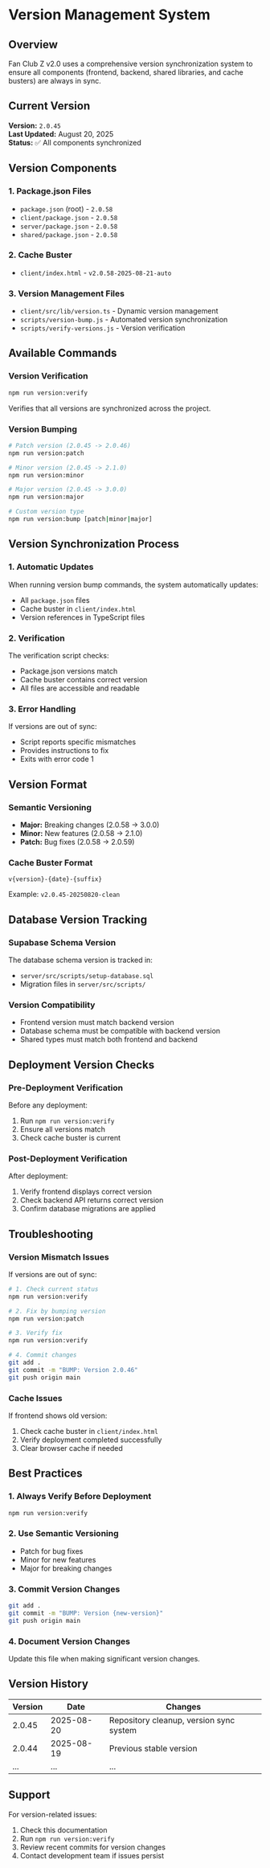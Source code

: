 # Version Management System

## Overview

Fan Club Z v2.0 uses a comprehensive version synchronization system to ensure all components (frontend, backend, shared libraries, and cache busters) are always in sync.

## Current Version

**Version:** `2.0.45`  
**Last Updated:** August 20, 2025  
**Status:** ✅ All components synchronized

## Version Components

### 1. Package.json Files
- `package.json` (root) - `2.0.58`
- `client/package.json` - `2.0.58`
- `server/package.json` - `2.0.58`
- `shared/package.json` - `2.0.58`

### 2. Cache Buster
- `client/index.html` - `v2.0.58-2025-08-21-auto`

### 3. Version Management Files
- `client/src/lib/version.ts` - Dynamic version management
- `scripts/version-bump.js` - Automated version synchronization
- `scripts/verify-versions.js` - Version verification

## Available Commands

### Version Verification
```bash
npm run version:verify
```
Verifies that all versions are synchronized across the project.

### Version Bumping
```bash
# Patch version (2.0.45 -> 2.0.46)
npm run version:patch

# Minor version (2.0.45 -> 2.1.0)
npm run version:minor

# Major version (2.0.45 -> 3.0.0)
npm run version:major

# Custom version type
npm run version:bump [patch|minor|major]
```

## Version Synchronization Process

### 1. Automatic Updates
When running version bump commands, the system automatically updates:
- All `package.json` files
- Cache buster in `client/index.html`
- Version references in TypeScript files

### 2. Verification
The verification script checks:
- Package.json versions match
- Cache buster contains correct version
- All files are accessible and readable

### 3. Error Handling
If versions are out of sync:
- Script reports specific mismatches
- Provides instructions to fix
- Exits with error code 1

## Version Format

### Semantic Versioning
- **Major:** Breaking changes (2.0.58 -> 3.0.0)
- **Minor:** New features (2.0.58 -> 2.1.0)
- **Patch:** Bug fixes (2.0.58 -> 2.0.59)

### Cache Buster Format
```
v{version}-{date}-{suffix}
```
Example: `v2.0.45-20250820-clean`

## Database Version Tracking

### Supabase Schema Version
The database schema version is tracked in:
- `server/src/scripts/setup-database.sql`
- Migration files in `server/src/scripts/`

### Version Compatibility
- Frontend version must match backend version
- Database schema must be compatible with backend version
- Shared types must match both frontend and backend

## Deployment Version Checks

### Pre-Deployment Verification
Before any deployment:
1. Run `npm run version:verify`
2. Ensure all versions match
3. Check cache buster is current

### Post-Deployment Verification
After deployment:
1. Verify frontend displays correct version
2. Check backend API returns correct version
3. Confirm database migrations are applied

## Troubleshooting

### Version Mismatch Issues
If versions are out of sync:
```bash
# 1. Check current status
npm run version:verify

# 2. Fix by bumping version
npm run version:patch

# 3. Verify fix
npm run version:verify

# 4. Commit changes
git add .
git commit -m "BUMP: Version 2.0.46"
git push origin main
```

### Cache Issues
If frontend shows old version:
1. Check cache buster in `client/index.html`
2. Verify deployment completed successfully
3. Clear browser cache if needed

## Best Practices

### 1. Always Verify Before Deployment
```bash
npm run version:verify
```

### 2. Use Semantic Versioning
- Patch for bug fixes
- Minor for new features
- Major for breaking changes

### 3. Commit Version Changes
```bash
git add .
git commit -m "BUMP: Version {new-version}"
git push origin main
```

### 4. Document Version Changes
Update this file when making significant version changes.

## Version History

| Version | Date | Changes |
|---------|------|---------|
| 2.0.45 | 2025-08-20 | Repository cleanup, version sync system |
| 2.0.44 | 2025-08-19 | Previous stable version |
| ... | ... | ... |

## Support

For version-related issues:
1. Check this documentation
2. Run `npm run version:verify`
3. Review recent commits for version changes
4. Contact development team if issues persist
